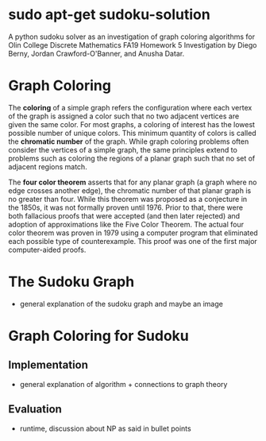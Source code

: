 # sudo apt-get sudoku-solution
A python sudoku solver as an investigation of graph coloring algorithms for Olin College Discrete Mathematics FA19 Homework 5 Investigation by Diego Berny, Jordan Crawford-O'Banner, and Anusha Datar.

# Graph Coloring
The **coloring** of a simple graph refers the configuration where each vertex of the graph is assigned a color such that no two adjacent vertices are given the same color. For most graphs, a coloring of interest has the lowest possible number of unique colors. This minimum quantity of colors is called the **chromatic number** of the graph. While graph coloring problems often consider the vertices of a simple graph, the same principles extend to problems such as coloring the regions of a planar graph such that no set of adjacent regions match.

The **four color theorem** asserts that for any planar graph (a graph where no edge crosses another edge), the chromatic number of that planar graph is no greater than four. While this theorem was proposed as a conjecture in the 1850s, it was not formally proven until 1976. Prior to that, there were both fallacious proofs that were accepted (and then later rejected) and adoption of approximations like the Five Color Theorem. The actual four color theorem was proven in 1979 using a computer program that eliminated each possible type of counterexample. This proof was one of the first major computer-aided proofs.

# The Sudoku Graph
- general explanation of the sudoku graph and maybe an image

# Graph Coloring for Sudoku
## Implementation
- general explanation of algorithm + connections to graph theory

## Evaluation
- runtime, discussion about NP as said in bullet points
